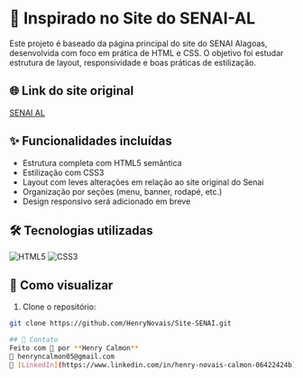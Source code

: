 # 🔧 Inspirado no Site do SENAI-AL

Este projeto é baseado da página principal do site do SENAI Alagoas, desenvolvida com foco em prática de HTML e CSS. O objetivo foi estudar estrutura de layout, responsividade e boas práticas de estilização.

## 🌐 Link do site original
[SENAI AL](https://al.senai.br)

## ✨ Funcionalidades incluídas
- Estrutura completa com HTML5 semântica
- Estilização com CSS3
- Layout com leves alterações em relação ao site original do Senai
- Organização por seções (menu, banner, rodapé, etc.)
- Design responsivo será adicionado em breve

## 🛠️ Tecnologias utilizadas
![HTML5](https://img.shields.io/badge/HTML5-E34F26?style=flat&logo=html5&logoColor=white)
![CSS3](https://img.shields.io/badge/CSS3-1572B6?style=flat&logo=css3&logoColor=white)

## 🚀 Como visualizar
1. Clone o repositório:
```bash
git clone https://github.com/HenryNovais/Site-SENAI.git

## 📩 Contato
Feito com 💙 por **Henry Calmon**  
📧 henryncalmon05@gmail.com  
🔗 [LinkedIn](https://www.linkedin.com/in/henry-novais-calmon-06422424b)
